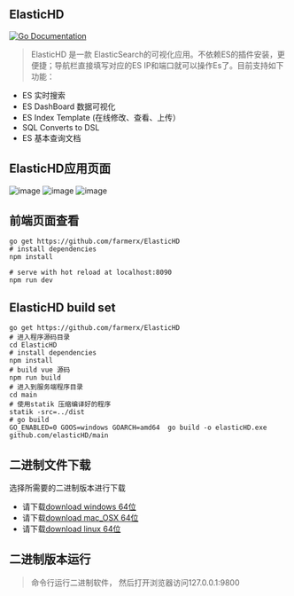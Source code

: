ElasticHD
-----------
[![Go Documentation](http://img.shields.io/badge/go-documentation-blue.svg?style=flat-square)](https://godoc.org/github.com/farmerx/elasticHD/main)
> ElasticHD 是一款 ElasticSearch的可视化应用。不依赖ES的插件安装，更便捷；导航栏直接填写对应的ES IP和端口就可以操作Es了。目前支持如下功能：
 * ES 实时搜索
 * ES DashBoard 数据可视化
 * ES Index Template (在线修改、查看、上传）
 * SQL Converts to DSL
 * ES 基本查询文档
 
## ElasticHD应用页面
![image](https://github.com/farmerx/ElasticHD/blob/master/snp20170518120044177.png)
![image](https://github.com/farmerx/ElasticHD/blob/master/snp20170518120114338.png)
![image](https://github.com/farmerx/ElasticHD/blob/master/snp20170518120147401.png)

## 前端页面查看
```
go get https://github.com/farmerx/ElasticHD
# install dependencies
npm install

# serve with hot reload at localhost:8090
npm run dev
```

## ElasticHD build set
```
go get https://github.com/farmerx/ElasticHD
# 进入程序源码目录
cd ElasticHD
# install dependencies
npm install
# build vue 源码
npm run build
# 进入到服务端程序目录
cd main
# 使用statik 压缩编译好的程序
statik -src=../dist
# go build
GO_ENABLED=0 GOOS=windows GOARCH=amd64  go build -o elasticHD.exe github.com/elasticHD/main
```

## 二进制文件下载

选择所需要的二进制版本进行下载
* 请下载[download windows 64位](https://github.com/farmerx/ElasticHD/raw/master/elasticHD_windows_64.exe)
* 请下载[download mac_OSX 64位](https://github.com/farmerx/ElasticHD/raw/master/elasticHD_OSX)
* 请下载[download linux 64位](https://github.com/farmerx/ElasticHD/raw/master/elasticHD_linux)

## 二进制版本运行
> 命令行运行二进制软件， 然后打开浏览器访问127.0.0.1:9800



